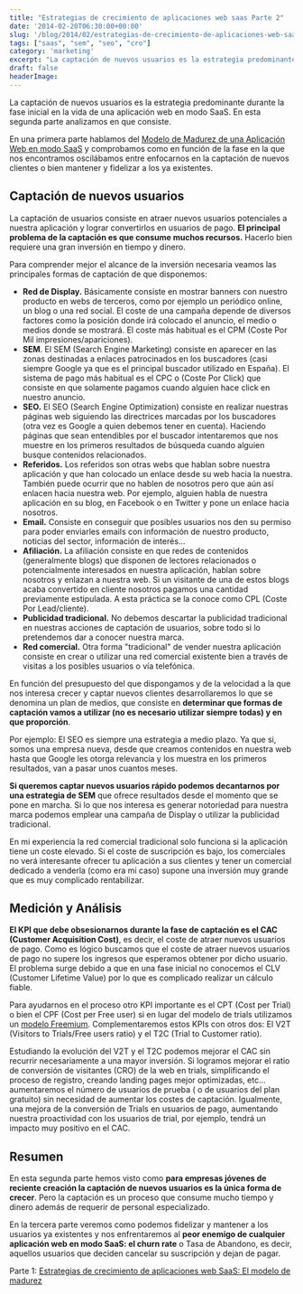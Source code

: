 ```yaml
---
title: "Estrategias de crecimiento de aplicaciones web saas Parte 2"
date: '2014-02-20T06:30:00+00:00'
slug: '/blog/2014/02/estrategias-de-crecimiento-de-aplicaciones-web-saas-parte-2'
tags: ["saas", "sem", "seo", "cro"]
category: 'marketing'
excerpt: "La captación de nuevos usuarios es la estrategia predominante durante la fase inicial en la vida de una aplicación web en modo SaaS.  En esta segunda parte analizamos en que consiste.La captación de usuarios consiste en atraer nuevos usuarios potenciales a nuestra aplicación y lograr convertirlos en usuarios de pago.  El principal problema de la captación es que consume muchos recursos. "
draft: false
headerImage:
---
```

La captación de nuevos usuarios es la estrategia predominante durante la fase inicial en la vida de una aplicación web en modo SaaS. En esta segunda parte analizamos en que consiste. <!--more-->

En una primera parte hablamos del [Modelo de Madurez de una Aplicación Web en modo SaaS](/jorge-alvarez-moreno-1/2014/01/estrategias-de-crecimiento-de-aplicaciones-web-saas-parte-1) y comprobamos como en función de la fase en la que nos encontramos oscilábamos entre enfocarnos en la captación de nuevos clientes o bien mantener y fidelizar a los ya existentes.

## Captación de nuevos usuarios

La captación de usuarios consiste en atraer nuevos usuarios potenciales a nuestra aplicación y lograr convertirlos en usuarios de pago.  **El principal problema de la captación es que consume muchos recursos.** Hacerlo bien requiere una gran inversión en tiempo y dinero.

Para comprender mejor el alcance de la inversión necesaria veamos las principales formas de captación de que disponemos:

- **Red de Display.** Básicamente consiste en mostrar banners con nuestro producto en webs de terceros, como por ejemplo un periódico online, un blog o una red social. El coste de una campaña depende de diversos factores como la posición donde irá colocado el anuncio, el medio o medios donde se mostrará. El coste más habitual es el CPM (Coste Por Mil impresiones/apariciones).
- **SEM**. El SEM (Search Engine Marketing) consiste en aparecer en las zonas destinadas a enlaces patrocinados en los buscadores (casi siempre Google ya que es el principal buscador utilizado en España). El sistema de pago más habitual es el CPC o (Coste Por Click) que consiste en que solamente pagamos cuando alguien hace click en nuestro anuncio.
- **SEO.** El SEO (Search Engine Optimization) consiste en realizar nuestras páginas web siguiendo las directrices marcadas por los buscadores (otra vez es Google a quien debemos tener en cuenta). Haciendo páginas que sean entendibles por el buscador intentaremos que nos muestre en los primeros resultados de búsqueda cuando alguien busque contenidos relacionados.
- **Referidos.** Los referidos son otras webs que hablan sobre nuestra aplicación y que han colocado un enlace desde su web hacia la nuestra. También puede ocurrir que no hablen de nosotros pero que aún así enlacen hacia nuestra web. Por ejemplo, alguien habla de nuestra aplicación en su blog, en Facebook o en Twitter y pone un enlace hacia nosotros.
- **Email.** Consiste en conseguir que posibles usuarios nos den su permiso para poder enviarles emails con información de nuestro producto, noticias del sector, información de interés...
- **Afiliación.** La afiliación consiste en que redes de contenidos (generalmente blogs) que disponen de lectores relacionados o potencialmente interesados en nuestra aplicación, hablan sobre nosotros y enlazan a nuestra web. Si un visitante de una de estos blogs acaba convertido en cliente nosotros pagamos una cantidad previamente estipulada. A esta práctica se la conoce como CPL (Coste Por Lead/cliente).
- **Publicidad tradicional.** No debemos descartar la publicidad tradicional en nuestras acciones de captación de usuarios, sobre todo si lo pretendemos dar a conocer nuestra marca.
- **Red comercial.** Otra forma "tradicional" de vender nuestra aplicación consiste en crear o utilizar una red comercial existente bien a través de visitas a los posibles usuarios o vía telefónica.

En función del presupuesto del que dispongamos y de la velocidad a la que nos interesa crecer y captar nuevos clientes desarrollaremos lo que se denomina un plan de medios, que consiste en **determinar que formas de captación vamos a utilizar (no es necesario utilizar siempre todas) y en que proporción**.

Por ejemplo: El SEO es siempre una estrategia a medio plazo. Ya que si, somos una empresa nueva, desde que creamos contenidos en nuestra web hasta que Google les otorga relevancia y los muestra en los primeros resultados, van a pasar unos cuantos meses.

**Si queremos captar nuevos usuarios rápido podemos decantarnos por una estrategia de SEM** que ofrece resultados desde el momento que se pone en marcha. Si lo que nos interesa es generar notoriedad para nuestra marca podemos emplear una campaña de Display o utilizar la publicidad tradicional.

En mi experiencia la red comercial tradicional solo funciona si la aplicación tiene un coste elevado. Si el coste de suscripción es bajo, los comerciales no verá interesante ofrecer tu aplicación a sus clientes y tener un comercial dedicado a venderla (como era mi caso) supone una inversión muy grande que es muy complicado rentabilizar.

## Medición y Análisis

**El KPI que debe obsesionarnos durante la fase de captación es el CAC (Customer Acquisition Cost)**, es decir, el coste de atraer nuevos usuarios de pago. Como es lógico buscamos que el coste de atraer nuevos usuarios de pago no supere los ingresos que esperamos obtener por dicho usuario. El problema surge debido a que en una fase inicial no conocemos el CLV (Customer Lifetime Value) por lo que es complicado realizar un cálculo fiable.

Para ayudarnos en el proceso otro KPI importante es el CPT (Cost per Trial) o bien el CPF (Cost per Free user) si en lugar del modelo de trials utilizamos un [modelo Freemium](http://en.wikipedia.org/wiki/Freemium). Complementaremos estos KPIs con otros dos: El V2T (Visitors to Trials/Free users ratio) y el T2C (Trial to Customer ratio).

Estudiando la evolución del V2T y el T2C podemos mejorar el CAC sin recurrir necesariamente a una mayor inversión. Si logramos mejorar el ratio de conversión de visitantes (CRO) de la web en trials, simplificando el proceso de registro, creando landing pages mejor optimizadas, etc... aumentaremos el número de usuarios de prueba ( o de usuarios del plan gratuito) sin necesidad de aumentar los costes de captación. Igualmente, una mejora de la conversión de Trials en usuarios de pago, aumentando nuestra proactividad con los usuarios de trial, por ejemplo, tendrá un impacto muy positivo en el CAC.

## Resumen

En esta segunda parte hemos visto como **para empresas jóvenes de reciente creación la captación de nuevos usuarios es la única forma de crecer**. Pero la captación es un proceso que consume mucho tiempo y dinero además de requerir de personal especializado.

En la tercera parte veremos como podemos fidelizar y mantener a los usuarios ya existentes y nos enfrentaremos al **peor enemigo de cualquier aplicación web en modo SaaS: el churn rate** o Tasa de Abandono, es decir, aquellos usuarios que deciden cancelar su suscripción y dejan de pagar.

Parte 1: [Estrategias de crecimiento de aplicaciones web SaaS: El modelo de madurez](/jorge-alvarez-moreno-1/2014/01/estrategias-de-crecimiento-de-aplicaciones-web-saas-parte-1)
